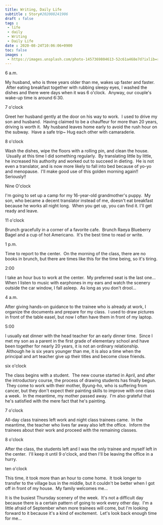 ```yaml
---
title: Writing, Daily Life
subtitle : Story#202008241906
draft : false
tags :
 - life
 - daily
 - Writing
 - Daily Life
date : 2020-08-24T10:06:06+0900
toc: false
images : 
 - https://images.unsplash.com/photo-1457369804613-52c61a468e7d?ixlib=rb-1.2.1&q=80&fm=jpg&crop=entropy&cs=tinysrgb&w=1080&fit=max&ixid=eyJhcHBfaWQiOjE1NTU0OX0
---
```


6 a.m.  

My husband, who is three years older than me, wakes up faster and faster.  After eating breakfast together with rubbing sleepy eyes, I washed the dishes and there were days when it was 6 o'clock.  Anyway, our couple's wake-up time is around 6:30.  

7 o'clock  

Greet her husband gently at the door on his way to work.  I used to drive my son and husband.  Having claimed to be a chauffeur for more than 20 years, driving is worth it.  My husband leaves home early to avoid the rush hour on the subway.  Have a safe trip~ Hug each other with camaraderie.  

8 o'clock  

Wash the dishes, wipe the floors with a rolling pin, and clean the house.  Usually at this time I did something regularly.  By translating little by little, he increased his authority and worked out to succeed in dieting.  He is not even a translator, and is now more likely to fall into bed because of yo-yo and menopause.  I'll make good use of this golden morning again!! Seriously!!  

Nine O'clock  

I'm going to set up a camp for my 16-year-old grandmother's puppy.  My son, who became a decent translator instead of me, doesn't eat breakfast because he works all night long.  When you get up, you can find it. I'll get ready and leave.  

11 o'clock  

Brunch gracefully in a corner of a favorite cafe.  Brunch Raeya Blueberry Bagel and a cup of hot Americano.  It's the best time to read or write.  

1 p.m.  

Time to report to the center.  On the morning of the class, there are no books in brunch, but there are times like this for the time being, so it's tiring.  

2:00  

I take an hour bus to work at the center.  My preferred seat is the last one... When I listen to music with earphones in my ears and watch the scenery outside the car window, I fall asleep.  As long as you don't drool...  

4 a.m.  

After giving hands-on guidance to the trainee who is already at work, I organize the documents and prepare for my class.  I used to draw pictures in front of the table easel, but now I often have them in front of my laptop.  

5:00  

I usually eat dinner with the head teacher for an early dinner time.  Since I met my son as a parent in the first grade of elementary school and have been together for nearly 20 years, it is not an ordinary relationship.  Although he is six years younger than me, it is also a time when the principal and art teacher give up their titles and become close friends.  

six o'clock  

The class begins with a student.  The new course started in April, and after the introductory course, the process of drawing students has finally begun.  They come to work with their mother, Byung-ho, who is suffering from cancer, but they don't expect their painting skills to improve with one class a week.  In the meantime, my mother passed away.  I'm also grateful that he's satisfied with the mere fact that he's painting.  

7 o'clock  

All-day class trainees left work and night class trainees came.  In the meantime, the teacher who lives far away also left the office.  Inform the trainees about their work and proceed with the remaining classes.  

8 o'clock  

After the class, the students left and I was the only trainee and myself left in the center.  I'll keep it until 9 o'clock, and then I'll be leaving the office in a hurry.  

ten o'clock  

This time, it took more than an hour to come home.  It took longer to transfer to the village bus in the middle, but it couldn't be better when I got off in front of my house.  My family welcomes me...  

It is the busiest Thursday scenery of the week.  It's not a difficult day because there is a certain pattern of going to work every other day.  I'm a little afraid of September when more trainees will come, but I'm looking forward to it because it's a kind of excitement.  Let's look back enough time for me...  


